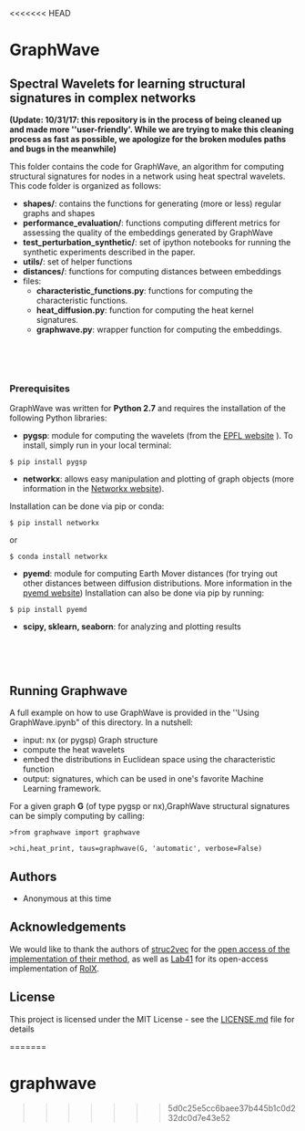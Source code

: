 <<<<<<< HEAD
# GraphWave
## Spectral Wavelets for learning structural signatures in complex networks

__(Update: 10/31/17: this repository is in the process of being cleaned up and made more ''user-friendly'. While we are trying to make this cleaning process as fast as possible, we apologize for the broken modules paths and bugs in the meanwhile)__

This folder contains the code for GraphWave, an algorithm for computing structural signatures for nodes in a network using heat spectral wavelets. 
This code folder is organized as follows:

+ __shapes/__: contains the functions for generating (more or less) regular graphs and shapes
+ __performance_evaluation/__: functions computing different metrics for assessing the quality of the embeddings generated by GraphWave
+ __test\_perturbation\_synthetic/__: set of ipython notebooks for running the synthetic
experiments described in the paper.
+ __utils/__: set of  helper functions
+ __distances/__: functions for computing distances between embeddings
+ files:
    + __characteristic\_functions.py__: functions for computing the characteristic functions.
    + __heat_diffusion.py__: function for computing the heat kernel signatures.
    + __graphwave.py__: wrapper function for computing the embeddings.

&nbsp;

&nbsp;


### Prerequisites

GraphWave was written for __Python 2.7__ and requires the installation of the following Python libraries:

+ __pygsp__: module for computing the wavelets (from the  [EPFL website](https://pygsp.readthedocs.io/en/stable/)  ). 
To install, simply run in your local terminal:

```
$ pip install pygsp
```

+ __networkx__: allows easy manipulation and plotting of graph objects (more information in the [Networkx website](https://networkx.github.io)).

Installation can be done via pip or conda:

```
$ pip install networkx
```

or 

```
$ conda install networkx
```

+ __pyemd__: module for computing Earth Mover distances (for trying out other distances between diffusion distributions. More information in the [pyemd website](https://github.com/wmayner/pyemd))
Installation can also be done via pip by running:

```
$ pip install pyemd
```

+ __scipy, sklearn, seaborn__: for analyzing and plotting results



&nbsp;

&nbsp;

## Running Graphwave

A full example on how to use GraphWave is provided in the ''Using GraphWave.ipynb" of this directory.
In a nutshell:

+ input: nx (or pygsp) Graph structure
+ compute the heat wavelets
+ embed the distributions in Euclidean space using the characteristic function
+ output: signatures, which can be used in one's favorite Machine Learning framework.

For a given graph __G__ (of type pygsp or nx),GraphWave structural signatures can be simply 
computing by calling:


```
>from graphwave import graphwave

>chi,heat_print, taus=graphwave(G, 'automatic', verbose=False)

```






## Authors

* Anonymous at this time

## Acknowledgements

We would like to thank the authors of [struc2vec](https://arxiv.org/abs/1704.03165) for the [open access of the implementation of their method](https://github.com/leoribeiro/struc2vec), as well as [Lab41](http://lab41.github.io/blog/2014/12/18/rolx-discovering-individuals-roles-in-a-social-network/) for its open-access implementation of [RolX](https://dl.acm.org/citation.cfm?id=2339723).

## License

This project is licensed under the MIT License - see the [LICENSE.md](LICENSE.md) file for details



=======
# graphwave
>>>>>>> 5d0c25e5cc6baee37b445b1c0d232dc0d7e43e52
